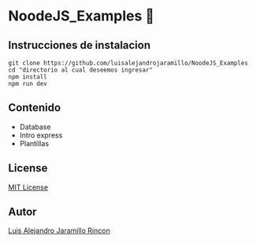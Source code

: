 # NoodeJS_Examples :milky_way:

## Instrucciones de instalacion
```
git clone https://github.com/luisalejandrojaramillo/NoodeJS_Examples
cd "directorio al cual deseemos ingresar"
npm install
npm run dev 
```

## Contenido
* Database
* Intro express
* Plantillas

## License
[MIT License](/LICENSE)

## Autor
[Luis Alejandro Jaramillo Rincon](https://github.com/luisalejandrojaramillo)
